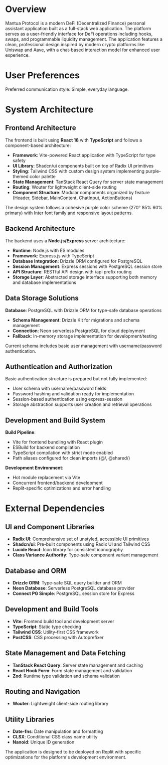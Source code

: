 # Overview

Mantua Protocol is a modern DeFi (Decentralized Finance) personal assistant application built as a full-stack web application. The platform serves as a user-friendly interface for DeFi operations including hooks, swaps, and programmable liquidity management. The application features a clean, professional design inspired by modern crypto platforms like Uniswap and Aave, with a chat-based interaction model for enhanced user experience.

# User Preferences

Preferred communication style: Simple, everyday language.

# System Architecture

## Frontend Architecture
The frontend is built using **React 18** with **TypeScript** and follows a component-based architecture:

- **Framework**: Vite-powered React application with TypeScript for type safety
- **UI Library**: Shadcn/ui components built on top of Radix UI primitives
- **Styling**: Tailwind CSS with custom design system implementing purple-themed color palette
- **State Management**: TanStack React Query for server state management
- **Routing**: Wouter for lightweight client-side routing
- **Component Structure**: Modular components organized by feature (Header, Sidebar, MainContent, ChatInput, ActionButtons)

The design system follows a cohesive purple color scheme (270° 85% 60% primary) with Inter font family and responsive layout patterns.

## Backend Architecture
The backend uses a **Node.js/Express** server architecture:

- **Runtime**: Node.js with ES modules
- **Framework**: Express.js with TypeScript
- **Database Integration**: Drizzle ORM configured for PostgreSQL
- **Session Management**: Express sessions with PostgreSQL session store
- **API Structure**: RESTful API design with /api prefix routing
- **Storage Layer**: Abstracted storage interface supporting both memory and database implementations

## Data Storage Solutions
**Database**: PostgreSQL with Drizzle ORM for type-safe database operations
- **Schema Management**: Drizzle Kit for migrations and schema management
- **Connection**: Neon serverless PostgreSQL for cloud deployment
- **Fallback**: In-memory storage implementation for development/testing

Current schema includes basic user management with username/password authentication.

## Authentication and Authorization
Basic authentication structure is prepared but not fully implemented:
- User schema with username/password fields
- Password hashing and validation ready for implementation
- Session-based authentication using express-session
- Storage abstraction supports user creation and retrieval operations

## Development and Build System
**Build Pipeline**: 
- Vite for frontend bundling with React plugin
- ESBuild for backend compilation
- TypeScript compilation with strict mode enabled
- Path aliases configured for clean imports (@/, @shared/)

**Development Environment**:
- Hot module replacement via Vite
- Concurrent frontend/backend development
- Replit-specific optimizations and error handling

# External Dependencies

## UI and Component Libraries
- **Radix UI**: Comprehensive set of unstyled, accessible UI primitives
- **Shadcn/ui**: Pre-built components using Radix UI and Tailwind CSS
- **Lucide React**: Icon library for consistent iconography
- **Class Variance Authority**: Type-safe component variant management

## Database and ORM
- **Drizzle ORM**: Type-safe SQL query builder and ORM
- **Neon Database**: Serverless PostgreSQL database provider
- **Connect PG Simple**: PostgreSQL session store for Express

## Development and Build Tools
- **Vite**: Frontend build tool and development server
- **TypeScript**: Static type checking
- **Tailwind CSS**: Utility-first CSS framework
- **PostCSS**: CSS processing with Autoprefixer

## State Management and Data Fetching
- **TanStack React Query**: Server state management and caching
- **React Hook Form**: Form state management and validation
- **Zod**: Runtime type validation and schema validation

## Routing and Navigation
- **Wouter**: Lightweight client-side routing library

## Utility Libraries
- **Date-fns**: Date manipulation and formatting
- **CLSX**: Conditional CSS class name utility
- **Nanoid**: Unique ID generation

The application is designed to be deployed on Replit with specific optimizations for the platform's development environment.